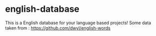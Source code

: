# english-database
This is a English database for your language based projects!
Some data taken from : https://github.com/dwyl/english-words
